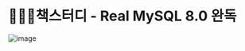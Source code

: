 # 🐶🦶🏼책스터디 - Real MySQL 8.0 완독
![image](https://user-images.githubusercontent.com/52496734/236387693-4274482b-ce3e-47ac-b2f3-18432c732307.png)

